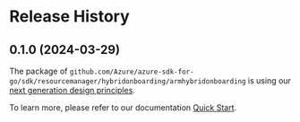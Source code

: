 # Release History

## 0.1.0 (2024-03-29)

The package of `github.com/Azure/azure-sdk-for-go/sdk/resourcemanager/hybridonboarding/armhybridonboarding` is using our [next generation design principles](https://azure.github.io/azure-sdk/general_introduction.html).

To learn more, please refer to our documentation [Quick Start](https://aka.ms/azsdk/go/mgmt).